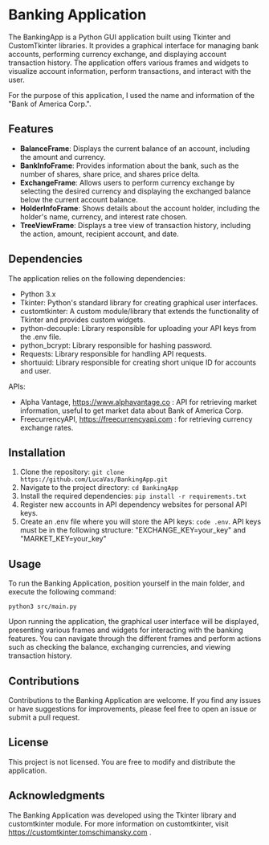 # Banking Application

The BankingApp is a Python GUI application built using Tkinter and CustomTkinter libraries. 
It provides a graphical interface for managing bank accounts, performing currency exchange, and displaying account transaction history. The application offers various frames and widgets to visualize account information, perform transactions, and interact with the user.

For the purpose of this application, I used the name and information of the "Bank of America Corp.".

## Features

- **BalanceFrame**: Displays the current balance of an account, including the amount and currency.
- **BankInfoFrame**: Provides information about the bank, such as the number of shares, share price, and shares price delta.
- **ExchangeFrame**: Allows users to perform currency exchange by selecting the desired currency and displaying the exchanged balance below the current account balance.
- **HolderInfoFrame**: Shows details about the account holder, including the holder's name, currency, and interest rate chosen.
- **TreeViewFrame**: Displays a tree view of transaction history, including the action, amount, recipient account, and date.

## Dependencies

The application relies on the following dependencies:

- Python 3.x
- Tkinter: Python's standard library for creating graphical user interfaces.
- customtkinter: A custom module/library that extends the functionality of Tkinter and provides custom widgets.
- python-decouple: Library responsible for uploading your API keys from the .env file.
- python_bcrypt: Library responsible for hashing password.
- Requests: Library responsible for handling API requests.
- shortuuid: Library responsible for creating short unique ID for accounts and user.

APIs:

- Alpha Vantage, https://www.alphavantage.co : API for retrieving market information, useful to get market data about Bank of America Corp. 
- FreecurrencyAPI, https://freecurrencyapi.com : for retrieving currency exchange rates.

## Installation

1. Clone the repository: `git clone https://github.com/LucaVas/BankingApp.git`
2. Navigate to the project directory: `cd BankingApp`
3. Install the required dependencies: `pip install -r requirements.txt`
4. Register new accounts in API dependency websites for personal API keys.
5. Create an .env file where you will store the API keys: `code .env`. API keys must be in the following structure: "EXCHANGE_KEY=your_key" and "MARKET_KEY=your_key"

## Usage

To run the Banking Application, position yourself in the main folder, and execute the following command:

```
python3 src/main.py
```

Upon running the application, the graphical user interface will be displayed, presenting various frames and widgets for interacting with the banking features. You can navigate through the different frames and perform actions such as checking the balance, exchanging currencies, and viewing transaction history.

## Contributions

Contributions to the Banking Application are welcome. If you find any issues or have suggestions for improvements, please feel free to open an issue or submit a pull request.

## License

This project is not licensed. You are free to modify and distribute the application.

## Acknowledgments

The Banking Application was developed using the Tkinter library and customtkinter module. For more information on customtkinter, visit https://customtkinter.tomschimansky.com .
